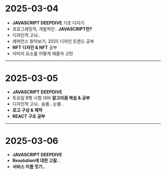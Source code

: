 # 2025-03-04
- **JAVASCRIPT DEEPDIVE** 기초 다지기  
- 프로그래밍적, 개발적인.. **JAVASCRIPT란?**  
- 디자인적 고뇌..  
- 레퍼런스 찾아보기, 2025 디자인 트렌드 공부  
- **NFT 디자인 & NFT** 공부  
- 이미지 요소를 어떻게 채울까 고민  

---

# 2025-03-05
- **JAVASCRIPT DEEPDIVE**  
- 토요일 B형 시험 대비 **알고리즘 복습 & 공부**  
- 디자인적 고뇌.. 슬픔.. 눈물..  
- **로고 구상 & 제작**  
- **REACT 구조 공부**

---

# 2025-03-06
- **JAVASCRIPT DEEPDIVE**  
- **Resolution에 대한 고찰..**  
- **서비스 이름 짓기..**

